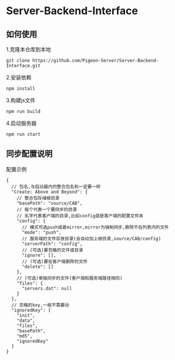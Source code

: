 # Server-Backend-Interface

## 如何使用
1.克隆本仓库到本地
```shell
git clone https://github.com/Pigeon-Server/Server-Backend-Interface.git
```
2.安装依赖
```shell
npm install
```
3.构建js文件
```shell
npm run build
```
4.启动服务器
```shell
npm run start
```

## 同步配置说明

配置示例

```json5
{
  // 包名,与启动器内的整合包名称一定要一样
  "Create: Above and Beyond": {
    // 整合包存储根目录
    "basePath": "source/CAB",
    // 每个代表一个要同步的目录
    // 名字代表客户端的目录,比如config就是客户端的配置文件夹 
    "config": {
      // 模式可选push或者mirror,mirror为强制同步,删除不在列表内的文件
      "mode": "push",
      // 服务端的文件存放目录(会自动加上根目录,source/CAB/config)
      "serverPath": "config",
      // (可选)要忽略的文件或目录
      "ignore": [],
      // (可选)要在客户端删除的文件
      "delete": []
    },
    // (可选)单独同步的文件(客户端和服务端路径相同)
    "files": {
      "servers.dat": null
    }
  },
  // 忽略的key,一般不需要动
  "ignoredKey": [
    "init",
    "data",
    "files",
    "basePath",
    "md5",
    "ignoredKey"
  ]
}
```
